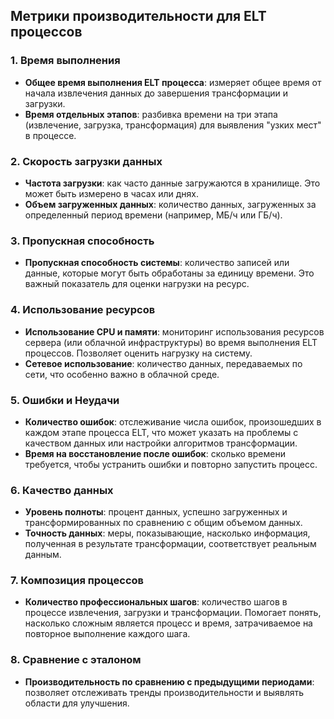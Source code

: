 ## Метрики производительности для ELT процессов

### 1. **Время выполнения**
- **Общее время выполнения ELT процесса**: измеряет общее время от начала извлечения данных до завершения трансформации и загрузки.
- **Время отдельных этапов**: разбивка времени на три этапа (извлечение, загрузка, трансформация) для выявления "узких мест" в процессе.

### 2. **Скорость загрузки данных**
- **Частота загрузки**: как часто данные загружаются в хранилище. Это может быть измерено в часах или днях.
- **Объем загруженных данных**: количество данных, загруженных за определенный период времени (например, МБ/ч или ГБ/ч).

### 3. **Пропускная способность**
- **Пропускная способность системы**: количество записей или данные, которые могут быть обработаны за единицу времени. Это важный показатель для оценки нагрузки на ресурс.

### 4. **Использование ресурсов**
- **Использование CPU и памяти**: мониторинг использования ресурсов сервера (или облачной инфраструктуры) во время выполнения ELT процессов. Позволяет оценить нагрузку на систему.
- **Сетевое использование**: количество данных, передаваемых по сети, что особенно важно в облачной среде.

### 5. **Ошибки и Неудачи**
- **Количество ошибок**: отслеживание числа ошибок, произошедших в каждом этапе процесса ELT, что может указать на проблемы с качеством данных или настройки алгоритмов трансформации.
- **Время на восстановление после ошибок**: сколько времени требуется, чтобы устранить ошибки и повторно запустить процесс.

### 6. **Качество данных**
- **Уровень полноты**: процент данных, успешно загруженных и трансформированных по сравнению с общим объемом данных.
- **Точность данных**: меры, показывающие, насколько информация, полученная в результате трансформации, соответствует реальным данным.

### 7. **Композиция процессов**
- **Количество профессиональных шагов**: количество шагов в процессе извлечения, загрузки и трансформации. Помогает понять, насколько сложным является процесс и время, затрачиваемое на повторное выполнение каждого шага.

### 8. **Сравнение с эталоном**
- **Производительность по сравнению с предыдущими периодами**: позволяет отслеживать тренды производительности и выявлять области для улучшения.